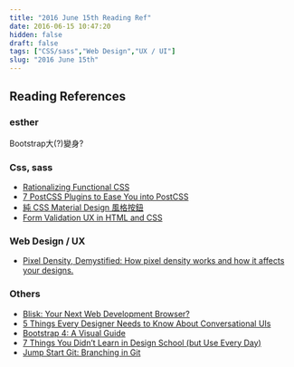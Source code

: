 ```yaml
---
title: "2016 June 15th Reading Ref"
date: 2016-06-15 10:47:20
hidden: false
draft: false
tags: ["CSS/sass","Web Design","UX / UI"]
slug: "2016 June 15th"
---
```


## Reading References

### esther
Bootstrap大(?)變身?
<!--more-->
### Css, sass
 - [Rationalizing Functional CSS](https://marcelosomers.com/writing/rationalizing-functional-css/)
 - [7 PostCSS Plugins to Ease You into PostCSS](https://www.sitepoint.com/7-postcss-plugins-to-ease-you-into-postcss/)
 - [純 CSS Material Design 風格按鈕](http://www.oxxostudio.tw/articles/201503/css-material-design-icon.html)
 - [Form Validation UX in HTML and CSS](https://css-tricks.com/form-validation-ux-html-css/)

### Web Design / UX

 - [Pixel Density, Demystified: How pixel density works and how it affects your designs.](https://medium.com/@pnowelldesign/pixel-density-demystified-a4db63ba2922#.t4a1ktxz2)

### Others
 - [Blisk: Your Next Web Development Browser?](https://www.sitepoint.com/blisk-your-next-web-development-browser/)
 - [5 Things Every Designer Needs to Know About Conversational UIs](https://www.sitepoint.com/5-things-every-designer-needs-to-know-about-conversational-uis/)
 - [Bootstrap 4: A Visual Guide](https://medium.com/wdstack/bootstrap-4-whats-new-visual-guide-c84dd81d8387#.msy7j6y70)
 - [7 Things You Didn’t Learn in Design School (but Use Every Day)](https://designshack.net/articles/business-articles/7-things-you-didnt-learn-in-design-school-but-use-every-day/)
 - [Jump Start Git: Branching in Git](https://www.sitepoint.com/git-branching/0)
